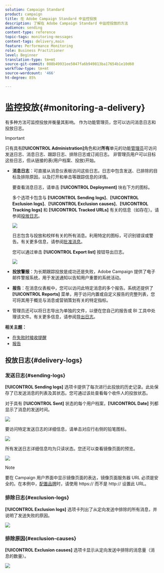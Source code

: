 ```yaml
---
solution: Campaign Standard
product: campaign
title: 在 Adobe Campaign Standard 中监控投放
description: 了解在 Adobe Campaign Standard 中监控投放的方法
audience: sending
content-type: reference
topic-tags: monitoring-messages
context-tags: delivery,main
feature: Performance Monitoring
role: Business Practitioner
level: Beginner
translation-type: tm+mt
source-git-commit: 088b49931ee5047fa6b949813ba17654b1e10d60
workflow-type: tm+mt
source-wordcount: '466'
ht-degree: 85%

---
```



# 监控投放{#monitoring-a-delivery}

有多种方法可监控投放并衡量其影响。 作为功能管理员，您可以访问消息日志和投放日志。

>[!IMPORTANT]
>
>只有具有&#x200B;**[!UICONTROL Administration]**&#x200B;角色和对&#x200B;**所有**&#x200B;单元的功能[管理员](../../administration/using/users-management.md#functional-administrators)可访问发送日志、消息日志、跟踪日志、排除日志或订阅日志。 非管理员用户可以目标这些日志，但从链接的表(用户档案、投放)开始。

* **消息日志**：可直接从消息仪表板访问这些日志。日志中包含发送、已排除的目标及排除原因，以及打开和单击等跟踪信息的详情。

   要查看消息日志，请单击 **[!UICONTROL Deployment]** 块右下方的图标。

   多个选项卡包含与 **[!UICONTROL Sending logs]**、**[!UICONTROL Exclusion logs]**、**[!UICONTROL Exclusion causes]**、**[!UICONTROL Tracking logs]** 和 **[!UICONTROL Tracked URLs]** 有关的信息（如存在）。请参阅[投放日志](#delivery-logs)。

   ![](assets/sending_delivery1.png)

   日志包含与投放和校样有关的所有消息。利用特定的图标，可识别错误或警告。有关更多信息，请参阅[批准消息](../../sending/using/previewing-messages.md)。

   您可以通过单击 **[!UICONTROL Export list]** 按钮导出日志。

   ![](assets/sending_delivery2.png)

* **投放警报**：为长期跟踪投放是成功还是失败，Adobe Campaign 提供了电子邮件警报系统，用于发送通知以告知用户重要的系统活动。
* **报告**：在消息仪表板中，您可以访问此特定消息的多个报告。系统还提供了 **[!UICONTROL Reports]** 菜单，用于访问内置或自定义报告的完整列表，您可将其用于概览与消息或营销策划有关的特定指标。
* 管理员还可以将日志导出为单独的文件，以便在您自己的报告或 BI 工具中处理该文件。有关更多信息，请参阅[导出日志](../../automating/using/exporting-logs.md)。

**相关主题：**

* [在失败时接收提醒](../../sending/using/receiving-alerts-when-failures-happen.md)
* [报告](../../reporting/using/about-dynamic-reports.md)

## 投放日志{#delivery-logs}

### 发送日志{#sending-logs}

**[!UICONTROL Sending logs]** 选项卡提供了每次进行此投放的历史记录。此处保存了已发送消息的列表及其状态。您可通过该处查看每个收件人的投放状态。

对于具有 **[!UICONTROL Sent]** 状态的每个用户档案，**[!UICONTROL Date]** 列都显示了消息的发送时间。

![](assets/sending_delivery3.png)

要访问特定发送日志的详细信息，请单击对应行右侧的铅笔图标。

![](assets/sending_access-sending-log.png)

所有发送日志详细信息均为只读状态。您还可以查看镜像页面的预览。

![](assets/sending_sending-log.png)

>[!NOTE]
>
>要在 Campaign 用户界面中显示镜像页面的表达，镜像页面服务器 URL 必须是安全的。在本例中，[配置品牌](../../administration/using/branding.md#configuring-and-using-brands)时，请使用 https:// 而不是 http:// 设置此 URL。

### 排除日志{#exclusion-logs}

**[!UICONTROL Exclusion logs]** 选项卡列出了从定向发送中排除的所有消息，并说明了发送失败的原因。

![](assets/sending_delivery4.png)

### 排除原因{#exclusion-causes}

**[!UICONTROL Exclusion causes]** 选项卡显示从定向发送中排除的消息量（消息的数量）。

![](assets/sending_delivery5.png)
